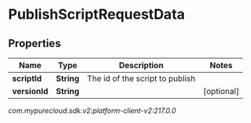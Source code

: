 # PublishScriptRequestData


## Properties

| Name | Type | Description | Notes |
| ------------ | ------------- | ------------- | ------------- |
| **scriptId** | **String** | The id of the script to publish |  |
| **versionId** | **String** |  |  [optional] |




_com.mypurecloud.sdk.v2:platform-client-v2:217.0.0_
